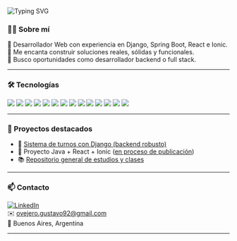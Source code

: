 <img src="https://readme-typing-svg.demolab.com?font=Fira+Code&weight=800&size=36&pause=1000&background=282139&center=true&vCenter=true&width=461&height=81&lines=Gustavo+Ovejero" alt="Typing SVG" />

### 🙋‍♂️ Sobre mí

🎯 Desarrollador Web con experiencia en Django, Spring Boot, React e Ionic.  
🧠 Me encanta construir soluciones reales, sólidas y funcionales.  
📢 Busco oportunidades como desarrollador backend o full stack.

---

### 🛠 Tecnologías

<p align="left">
  <img src="https://img.shields.io/badge/Python-3776AB?style=for-the-badge&logo=python&logoColor=white" />
  <img src="https://img.shields.io/badge/Django-092E20?style=for-the-badge&logo=django&logoColor=white" />
  <img src="https://img.shields.io/badge/Java-007396?style=for-the-badge&logo=java&logoColor=white" />
  <img src="https://img.shields.io/badge/Spring_Boot-6DB33F?style=for-the-badge&logo=spring-boot&logoColor=white" />
  <img src="https://img.shields.io/badge/React-20232A?style=for-the-badge&logo=react&logoColor=61DAFB" />
  <img src="https://img.shields.io/badge/MySQL-4479A1?style=for-the-badge&logo=mysql&logoColor=white" />
  <img src="https://img.shields.io/badge/Node.js-339933?style=for-the-badge&logo=nodedotjs&logoColor=white" />
  <img src="https://img.shields.io/badge/MongoDB-4EA94B?style=for-the-badge&logo=mongodb&logoColor=white" />
  <img src="https://img.shields.io/badge/Angular-DD0031?style=for-the-badge&logo=angular&logoColor=white" />
  <img src="https://img.shields.io/badge/Next.js-000000?style=for-the-badge&logo=nextdotjs&logoColor=white" />
  <img src="https://img.shields.io/badge/C%23-239120?style=for-the-badge&logo=c-sharp&logoColor=white" />
  <img src="https://img.shields.io/badge/PHP-777BB4?style=for-the-badge&logo=php&logoColor=white" />
  <img src="https://img.shields.io/badge/Unity-000000?style=for-the-badge&logo=unity&logoColor=white" />
  <img src="https://img.shields.io/badge/Blender-F5792A?style=for-the-badge&logo=blender&logoColor=white" />
</p>

---

### 🚀 Proyectos destacados

- 🎯 [Sistema de turnos con Django (backend robusto)](https://turnook.com)
- 💼 Proyecto Java + React + Ionic ([en proceso de publicación](https://github.com/ovejero92/Metsys))  
- 📚 [Repositorio general de estudios y clases](https://github.com/ovejero92)

---

### 📫 Contacto

[![LinkedIn](https://img.shields.io/badge/-LinkedIn-0A66C2?style=flat&logo=linkedin&logoColor=white)](https://linkedin.com/in/gustavo-ovejero)  
✉️ ovejero.gustavo92@gmail.com  
📍 Buenos Aires, Argentina

---

<!-- contador de visitas (opcional)
<p align="center">
  <img src="https://komarev.com/ghpvc/?username=ovejero92&style=flat-square" alt="visitors"/>
</p> -->
